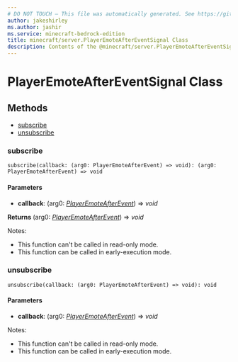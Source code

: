 ```yaml
---
# DO NOT TOUCH — This file was automatically generated. See https://github.com/mojang/minecraftapidocsgenerator to modify descriptions, examples, etc.
author: jakeshirley
ms.author: jashir
ms.service: minecraft-bedrock-edition
title: minecraft/server.PlayerEmoteAfterEventSignal Class
description: Contents of the @minecraft/server.PlayerEmoteAfterEventSignal class.
---
```

# PlayerEmoteAfterEventSignal Class

## Methods
- [subscribe](#subscribe)
- [unsubscribe](#unsubscribe)

### **subscribe**
`
subscribe(callback: (arg0: PlayerEmoteAfterEvent) => void): (arg0: PlayerEmoteAfterEvent) => void
`

#### **Parameters**
- **callback**: (arg0: [*PlayerEmoteAfterEvent*](PlayerEmoteAfterEvent.md)) => *void*

**Returns** (arg0: [*PlayerEmoteAfterEvent*](PlayerEmoteAfterEvent.md)) => *void*
  
Notes:
- This function can't be called in read-only mode.
- This function can be called in early-execution mode.

### **unsubscribe**
`
unsubscribe(callback: (arg0: PlayerEmoteAfterEvent) => void): void
`

#### **Parameters**
- **callback**: (arg0: [*PlayerEmoteAfterEvent*](PlayerEmoteAfterEvent.md)) => *void*
  
Notes:
- This function can't be called in read-only mode.
- This function can be called in early-execution mode.
